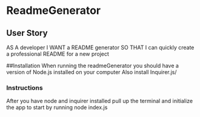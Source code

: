 # ReadmeGenerator

## User Story
AS A developer
I WANT a README generator
SO THAT I can quickly create a professional README for a new project

##Installation
When running the readmeGenerator you should have a version of Node.js installed on your computer
Also install Inquirer.js/ 

### Instructions
After you have node and inquirer installed pull up the terminal and initialize the app to start by running node index.js 

